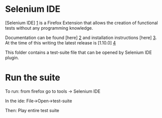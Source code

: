 # Selenium IDE

[Selenium IDE] [1] is a Firefox Extension that allows the creation of functional tests without any programming knowledge.

Documentation can be found [here] [2] and installation instructions [here] [3]. At the time of this writing the latest release is [1.10.0] [4]

This folder contains a test-suite file that can be opened by Selenium IDE plugin.


# Run the suite

To run: from firefox go to tools -> Selenium IDE

In the ide: File->Open->test-suite

Then: Play entire test suite


[1]: http://docs.seleniumhq.org/projects/ide/ "Selenium IDE"
[2]: http://docs.seleniumhq.org/docs/02_selenium_ide.jsp "Documentation of Selenium IDE"
[3]: http://docs.seleniumhq.org/docs/02_selenium_ide.jsp#installing-the-ide "Install Selenium IDE"
[4]: http://release.seleniumhq.org/selenium-ide/1.10.0/selenium-ide-1.10.0.xpi "open from firefox"
